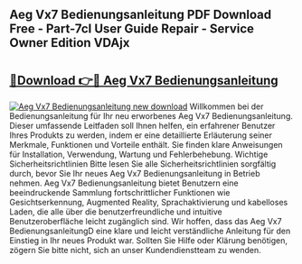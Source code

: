 ## Aeg Vx7 Bedienungsanleitung PDF Download Free - Part-7cI User Guide Repair - Service Owner Edition VDAjx

# <h2><a href="http://df36ix.blite.top/?on=Aeg+Vx7+Bedienungsanleitung">🔗Download 👉🔴 Aeg Vx7 Bedienungsanleitung</a></h2>

[![Aeg Vx7 Bedienungsanleitung new download](https://i.imgur.com/lujVjoI.png)](http://df36ix.blite.top/?on=Aeg+Vx7+Bedienungsanleitung)
Willkommen bei der Bedienungsanleitung für Ihr neu erworbenes Aeg Vx7 Bedienungsanleitung. Dieser umfassende Leitfaden soll Ihnen helfen, ein erfahrener Benutzer Ihres Produkts zu werden, indem er eine detaillierte Erläuterung seiner Merkmale, Funktionen und Vorteile enthält. Sie finden klare Anweisungen für Installation, Verwendung, Wartung und Fehlerbehebung. Wichtige Sicherheitsrichtlinien Bitte lesen Sie alle Sicherheitsrichtlinien sorgfältig durch, bevor Sie Ihr neues Aeg Vx7 Bedienungsanleitung in Betrieb nehmen. Aeg Vx7 Bedienungsanleitung bietet Benutzern eine beeindruckende Sammlung fortschrittlicher Funktionen wie Gesichtserkennung, Augmented Reality, Sprachaktivierung und kabelloses Laden, die alle über die benutzerfreundliche und intuitive Benutzeroberfläche leicht zugänglich sind. Wir hoffen, dass das Aeg Vx7 BedienungsanleitungD eine klare und leicht verständliche Anleitung für den Einstieg in Ihr neues Produkt war. Sollten Sie Hilfe oder Klärung benötigen, zögern Sie bitte nicht, sich an unser Kundendienstteam zu wenden.
